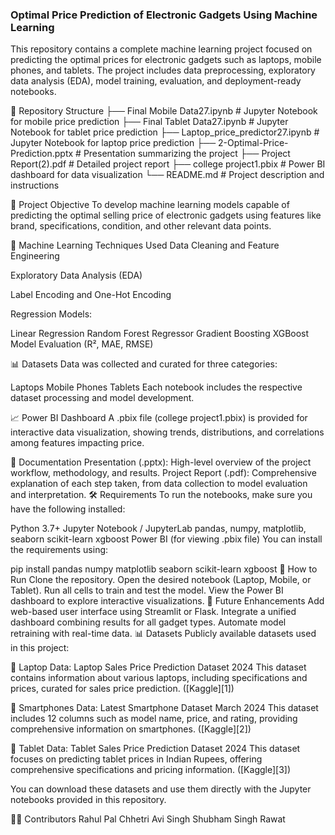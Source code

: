 ### Optimal Price Prediction of Electronic Gadgets Using Machine Learning
This repository contains a complete machine learning project focused on predicting the optimal prices for electronic gadgets such as laptops, mobile phones, and tablets. The project includes data preprocessing, exploratory data analysis (EDA), model training, evaluation, and deployment-ready notebooks.

📁 Repository Structure
├── Final Mobile Data27.ipynb # Jupyter Notebook for mobile price prediction ├── Final Tablet Data27.ipynb # Jupyter Notebook for tablet price prediction ├── Laptop_price_predictor27.ipynb # Jupyter Notebook for laptop price prediction ├── 2-Optimal-Price-Prediction.pptx # Presentation summarizing the project ├── Project Report(2).pdf # Detailed project report ├── college project1.pbix # Power BI dashboard for data visualization └── README.md # Project description and instructions

🎯 Project Objective
To develop machine learning models capable of predicting the optimal selling price of electronic gadgets using features like brand, specifications, condition, and other relevant data points.

🧠 Machine Learning Techniques Used
Data Cleaning and Feature Engineering

Exploratory Data Analysis (EDA)

Label Encoding and One-Hot Encoding

Regression Models:

Linear Regression
Random Forest Regressor
Gradient Boosting
XGBoost
Model Evaluation (R², MAE, RMSE)

📊 Datasets
Data was collected and curated for three categories:

Laptops
Mobile Phones
Tablets
Each notebook includes the respective dataset processing and model development.

📈 Power BI Dashboard
A .pbix file (college project1.pbix) is provided for interactive data visualization, showing trends, distributions, and correlations among features impacting price.

📝 Documentation
Presentation (.pptx): High-level overview of the project workflow, methodology, and results.
Project Report (.pdf): Comprehensive explanation of each step taken, from data collection to model evaluation and interpretation.
🛠️ Requirements
To run the notebooks, make sure you have the following installed:

Python 3.7+
Jupyter Notebook / JupyterLab
pandas, numpy, matplotlib, seaborn
scikit-learn
xgboost
Power BI (for viewing .pbix file)
You can install the requirements using:

pip install pandas numpy matplotlib seaborn scikit-learn xgboost
🚀 How to Run
Clone the repository.
Open the desired notebook (Laptop, Mobile, or Tablet).
Run all cells to train and test the model.
View the Power BI dashboard to explore interactive visualizations.
📌 Future Enhancements
Add web-based user interface using Streamlit or Flask.
Integrate a unified dashboard combining results for all gadget types.
Automate model retraining with real-time data.
📊 Datasets
Publicly available datasets used in this project:

📁 Laptop Data: Laptop Sales Price Prediction Dataset 2024 This dataset contains information about various laptops, including specifications and prices, curated for sales price prediction. ([Kaggle][1])

📁 Smartphones Data: Latest Smartphone Dataset March 2024 This dataset includes 12 columns such as model name, price, and rating, providing comprehensive information on smartphones. ([Kaggle][2])

📁 Tablet Data: Tablet Sales Price Prediction Dataset 2024 This dataset focuses on predicting tablet prices in Indian Rupees, offering comprehensive specifications and pricing information. ([Kaggle][3])

You can download these datasets and use them directly with the Jupyter notebooks provided in this repository.

👩‍💻 Contributors
Rahul Pal Chhetri
Avi Singh
Shubham Singh Rawat
